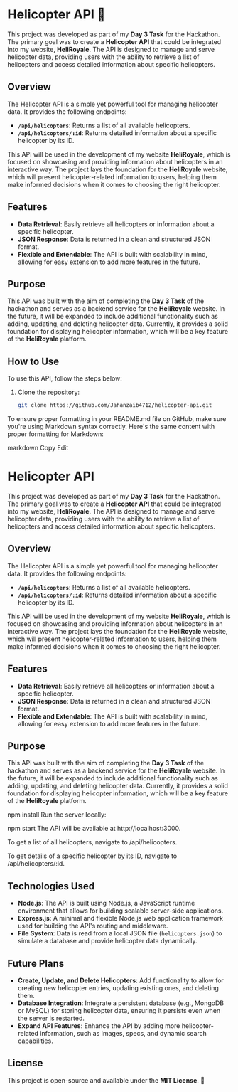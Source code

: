 # Helicopter API 🚁

This project was developed as part of my **Day 3 Task** for the Hackathon. The primary goal was to create a **Helicopter API** that could be integrated into my website, **HeliRoyale**. The API is designed to manage and serve helicopter data, providing users with the ability to retrieve a list of helicopters and access detailed information about specific helicopters.

## Overview

The Helicopter API is a simple yet powerful tool for managing helicopter data. It provides the following endpoints:

- **`/api/helicopters`**: Returns a list of all available helicopters.
- **`/api/helicopters/:id`**: Returns detailed information about a specific helicopter by its ID.

This API will be used in the development of my website **HeliRoyale**, which is focused on showcasing and providing information about helicopters in an interactive way. The project lays the foundation for the **HeliRoyale** website, which will present helicopter-related information to users, helping them make informed decisions when it comes to choosing the right helicopter.

## Features

- **Data Retrieval**: Easily retrieve all helicopters or information about a specific helicopter.
- **JSON Response**: Data is returned in a clean and structured JSON format.
- **Flexible and Extendable**: The API is built with scalability in mind, allowing for easy extension to add more features in the future.

## Purpose

This API was built with the aim of completing the **Day 3 Task** of the hackathon and serves as a backend service for the **HeliRoyale** website. In the future, it will be expanded to include additional functionality such as adding, updating, and deleting helicopter data. Currently, it provides a solid foundation for displaying helicopter information, which will be a key feature of the **HeliRoyale** platform.

## How to Use

To use this API, follow the steps below:

1. Clone the repository:
   ```bash
   git clone https://github.com/Jahanzaib4712/helicopter-api.git


To ensure proper formatting in your README.md file on GitHub, make sure you're using Markdown syntax correctly. Here's the same content with proper formatting for Markdown:

markdown
Copy
Edit
# Helicopter API

This project was developed as part of my **Day 3 Task** for the Hackathon. The primary goal was to create a **Helicopter API** that could be integrated into my website, **HeliRoyale**. The API is designed to manage and serve helicopter data, providing users with the ability to retrieve a list of helicopters and access detailed information about specific helicopters.

## Overview

The Helicopter API is a simple yet powerful tool for managing helicopter data. It provides the following endpoints:

- **`/api/helicopters`**: Returns a list of all available helicopters.
- **`/api/helicopters/:id`**: Returns detailed information about a specific helicopter by its ID.

This API will be used in the development of my website **HeliRoyale**, which is focused on showcasing and providing information about helicopters in an interactive way. The project lays the foundation for the **HeliRoyale** website, which will present helicopter-related information to users, helping them make informed decisions when it comes to choosing the right helicopter.

## Features

- **Data Retrieval**: Easily retrieve all helicopters or information about a specific helicopter.
- **JSON Response**: Data is returned in a clean and structured JSON format.
- **Flexible and Extendable**: The API is built with scalability in mind, allowing for easy extension to add more features in the future.

## Purpose

This API was built with the aim of completing the **Day 3 Task** of the hackathon and serves as a backend service for the **HeliRoyale** website. In the future, it will be expanded to include additional functionality such as adding, updating, and deleting helicopter data. Currently, it provides a solid foundation for displaying helicopter information, which will be a key feature of the **HeliRoyale** platform.


npm install
Run the server locally:

npm start
The API will be available at http://localhost:3000.

To get a list of all helicopters, navigate to /api/helicopters.

To get details of a specific helicopter by its ID, navigate to /api/helicopters/:id.

## Technologies Used

- **Node.js**: The API is built using Node.js, a JavaScript runtime environment that allows for building scalable server-side applications.
- **Express.js**: A minimal and flexible Node.js web application framework used for building the API's routing and middleware.
- **File System**: Data is read from a local JSON file (`helicopters.json`) to simulate a database and provide helicopter data dynamically.

## Future Plans

- **Create, Update, and Delete Helicopters**: Add functionality to allow for creating new helicopter entries, updating existing ones, and deleting them.
- **Database Integration**: Integrate a persistent database (e.g., MongoDB or MySQL) for storing helicopter data, ensuring it persists even when the server is restarted.
- **Expand API Features**: Enhance the API by adding more helicopter-related information, such as images, specs, and dynamic search capabilities.

## License

This project is open-source and available under the **MIT License**.  🚁






